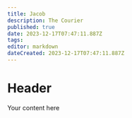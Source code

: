```yaml
---
title: Jacob
description: The Courier
published: true
date: 2023-12-17T07:47:11.887Z
tags: 
editor: markdown
dateCreated: 2023-12-17T07:47:11.887Z
---
```


# Header
Your content here
